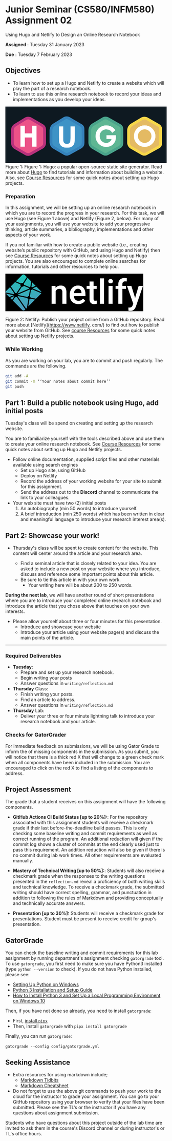 # Junior Seminar (CS580/INFM580) Assignment 02

Using Hugo and Netlify to Design an Online Research Notebook

**Assigned** : Tuesday 31 January 2023

**Due** : Tuesday 7 February 2023

## Objectives

* To learn how to set up a Hugo and Netlify to create a website which will play the part of a research notebook.
* To learn to use this online research notebook to record your ideas and implementations as you develop your ideas. 

![Hugo logo](graphics/hugo.png)
Figure 1: Figure 1: Hugo: a popular open-source static site generator. Read more about [Hugo](https://gohugo.io/) to find tutorials and information about building a website. Also, see [Course Resources](https://www.oliverbonhamcarter.com/resources/) for some quick notes about setting up Hugo projects.

### Preparation

In this assignment, we will be setting up an online research notebook in which you are to record the progress in your research. For this task, we will use Hugo (see Figure 1 above) and Netlify (Figure 2, below). For many of your assignments, you will use your website to add your progressive thinking, article summaries, a bibliography, implementations and other aspects of your work.

If you not familiar with how to create a public website (i.e., creating website’s public repository with GitHub, and using Hugo and Netlify) then see [Course Resources](https://www.oliverbonhamcarter.com/resources/) for some quick notes about setting up Hugo projects. You are also encouraged to complete online searches for information, tutorials and other resources to help you.


![Netlify logo](graphics/netlify.png)

Figure 2: Netlify: Publish your project online from a GitHub repository. Read more about [Netlify](https://www.netlify. com/) to find out how to publish your website from GitHub. See [course Resources](https://www.oliverbonhamcarter.com/resources/) for some quick notes about setting up Netlify projects.

### While Working

As you are working on your lab, you are to commit and push regularly. The commands are
the following.

``` bash
git add -A
git commit -m ‘‘Your notes about commit here’’
git push
```

## Part 1: Build a public notebook using Hugo, add initial posts

Tuesday's class will be spend on creating and setting up the research website.

You are to familiarize yourself with the tools described above and use them to create your online research notebook. See [Course Resources](https://www.oliverbonhamcarter.com/resources/) for some quick notes about setting up Hugo and Netlify projects.

* Follow online documentation, supplied script files and other materials available using search engines
  + Set up Hugo site, using GitHub
  + Deploy on Netlify
  + Record the address of your working website for your site to submit for this assignment.
  + Send the address out to the **Discord** channel to communicate the link to your colleagues.
* Your web site must have two (2) initial posts
  1. An autobiography (min 50 words) to introduce yourself.
  2. A brief introduction (min 250 words) which has been written in clear and meaningful language to introduce your research interest area(s).

## Part 2: Showcase your work!

* Thursday's class will be spent to create content for the website. This content will center around the article and your research area.

  + Find a seminal article that is closely related to your idea. You are asked to include a new post on your website where you introduce, discuss and reference some important points about this article.
  + Be sure to tie this article in with your own work. 
     + Your writing here will be about 200 to 250 words.


**During the next lab**, we will have another round of short presentations where you are to introduce your completed online research notebook and introduce the article that you chose above that touches on your own interests.
* Please allow yourself about three or four minutes for this presentation.
  + Introduce and showcase your website
  + Introduce your article using your website page(s) and discuss the main points of the article.

---

### Required Deliverables

* **Tuesday**: 
  + Prepare and set up your research notebook.
  + Begin writing your posts
  + Answer questions in `writing/reflection.md` 
* **Thursday** Class:
  + Finish writing your posts.
  + Find an article to address.
  + Answer questions in `writing/reflection.md` 
* **Thursday** Lab:
  + Deliver your three or four minute lightning talk to introduce your research notebook and your article.


### Checks for GatorGrader

For immediate feedback on submissions, we will be using Gator Grade to inform the of missing components in the submission. As you submit, you will notice that there is a thick red X that will change to a green check mark when all components have been included in the submission. You are encouraged to click on the red X to find a listing of the components to address.

## Project Assessment

The grade that a student receives on this assignment will have the following components.

- **GitHub Actions CI Build Status [up to 20%]:**: For the repository associated with this assignment students will receive a checkmark grade if their last before-the-deadline build passes. This is only checking some baseline writing and commit requirements as well as correct running of the program. An additional reduction will given if the commit log shows a cluster of commits at the end clearly used just to pass this requirement. An addition reduction will also be given if there is no commit during lab work times. All other requirements are evaluated manually.

- **Mastery of Technical Writing [up to 50%]:**: Students will also receive a checkmark grade when the responses to the writing questions presented in the `reflection.md` reveal a proficiency of both writing skills and technical knowledge. To receive a checkmark grade, the submitted writing should have correct spelling, grammar, and punctuation in addition to following the rules of Markdown and providing conceptually and technically accurate answers.

- **Presentation [up to 30%]:**
Students will receive a checkmark grade for presentations. Student must be present to receive credit for group's presentation.
## GatorGrade

You can check the baseline writing and commit requirements for this lab assignment by running department's assignment checking `gatorgrade` tool. To use `gatorgrade`, you first need to make sure you have Python3 installed (type `python --version` to check). If you do not have Python installed, please see:

- [Setting Up Python on Windows](https://realpython.com/lessons/python-windows-setup/)
- [Python 3 Installation and Setup Guide](https://realpython.com/installing-python/)
- [How to Install Python 3 and Set Up a Local Programming Environment on Windows 10](https://www.digitalocean.com/community/tutorials/how-to-install-python-3-and-set-up-a-local-programming-environment-on-windows-10)

Then, if you have not done so already, you need to install `gatorgrade`:

- First, [install `pipx`](https://pypa.github.io/pipx/installation/)
- Then, install `gatorgrade` with `pipx install gatorgrade`

Finally, you can run `gatorgrade`:

`gatorgrade --config config/gatorgrade.yml`

## Seeking Assistance

* Extra resources for using markdown include;
  + [Markdown Tidbits](https://www.youtube.com/watch?v=cdJEUAy5IyA)
  + [Markdown Cheatsheet](https://github.com/adam-p/markdown-here/wiki/Markdown-Cheatsheet)
* Do not forget to use the above git commands to push your work to the cloud for the instructor to grade your assignment. You can go to your GitHub repository using your browser to verify that your files have been submitted. Please see the TL’s or the instructor if you have any questions about assignment submission.

Students who have questions about this project outside of the lab time are invited
to ask them in the course's Discord channel or during instructor's or TL's office hours.
